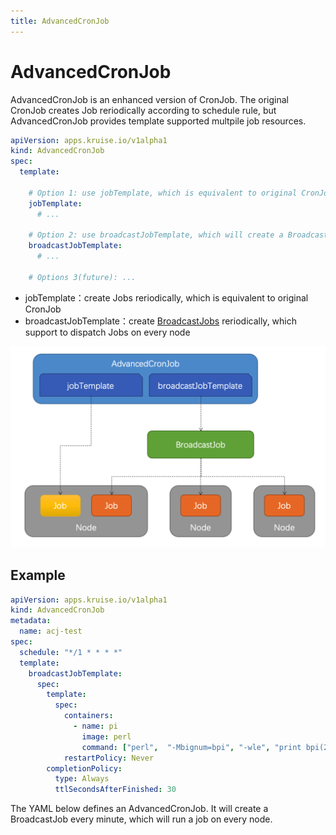 ```yaml
---
title: AdvancedCronJob
---
```

# AdvancedCronJob

AdvancedCronJob is an enhanced version of CronJob.
The original CronJob creates Job reriodically according to schedule rule, but AdvancedCronJob provides template supported multpile job resources.

```yaml
apiVersion: apps.kruise.io/v1alpha1
kind: AdvancedCronJob
spec:
  template:

    # Option 1: use jobTemplate, which is equivalent to original CronJob
    jobTemplate:
      # ...

    # Option 2: use broadcastJobTemplate, which will create a BroadcastJob object when cron schedule triggers
    broadcastJobTemplate:
      # ...

    # Options 3(future): ...
```

- jobTemplate：create Jobs reriodically, which is equivalent to original CronJob
- broadcastJobTemplate：create [BroadcastJobs](./broadcastjob.html) reriodically, which support to dispatch Jobs on every node

![AdvancedCronjob](/img/docs/advancedcronjob.png)

## Example

```yaml
apiVersion: apps.kruise.io/v1alpha1
kind: AdvancedCronJob
metadata:
  name: acj-test
spec:
  schedule: "*/1 * * * *"
  template:
    broadcastJobTemplate:
      spec:
        template:
          spec:
            containers:
              - name: pi
                image: perl
                command: ["perl",  "-Mbignum=bpi", "-wle", "print bpi(2000)"]
            restartPolicy: Never
        completionPolicy:
          type: Always
          ttlSecondsAfterFinished: 30
```

The YAML below defines an AdvancedCronJob. It will create a BroadcastJob every minute, which will run a job on every node.
